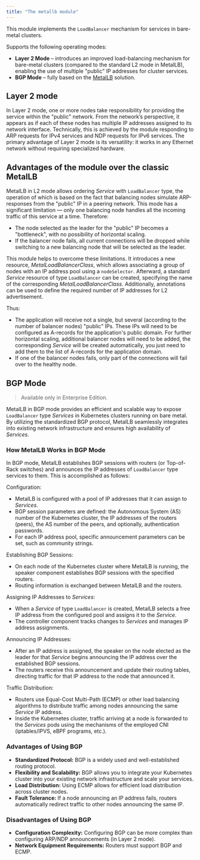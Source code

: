 ```yaml
---
title: "The metallb module"
---
```


This module implements the `LoadBalancer` mechanism for services in bare-metal clusters.

Supports the following operating modes:

- **Layer 2 Mode** – introduces an improved load-balancing mechanism for bare-metal clusters (compared to the standard L2 mode in MetalLB), enabling the use of multiple "public" IP addresses for cluster services.
- **BGP Mode**  – fully based on the [MetalLB](https://metallb.universe.tf/) solution.

## Layer 2 mode

In Layer 2 mode, one or more nodes take responsibility for providing the service within the "public" network. From the network’s perspective, it appears as if each of these nodes has multiple IP addresses assigned to its network interface. Technically, this is achieved by the module responding to ARP requests for IPv4 services and NDP requests for IPv6 services. The primary advantage of Layer 2 mode is its versatility: it works in any Ethernet network without requiring specialized hardware.

## Advantages of the module over the classic MetalLB

MetalLB in L2 mode allows ordering _Service_ with `LoadBalancer` type, the operation of which is based on the fact that balancing nodes simulate ARP-responses from the "public" IP in a peering network. This mode has a significant limitation — only one balancing node handles all the incoming traffic of this service at a time. Therefore:

- The node selected as the leader for the "public" IP becomes a "bottleneck", with no possibility of horizontal scaling.
- If the balancer node fails, all current connections will be dropped while switching to a new balancing node that will be selected as the leader.

<div data-presentation="../../presentations/metallb/basics_metallb_en.pdf"></div>
<!--- Source: https://docs.google.com/presentation/d/18vcVJ1cY2yn19vBM_dTNW3hF0w9SE4S81VZc2P6fVFM/ --->

This module helps to overcome these limitations. It introduces a new resource, _MetalLoadBalancerClass_, which allows associating a group of nodes with an IP address pool using a `nodeSelector`. Afterward, a standard _Service_ resource of type `LoadBalancer` can be created, specifying the name of the corresponding _MetalLoadBalancerClass_. Additionally, annotations can be used to define the required number of IP addresses for L2 advertisement.

<div data-presentation="../../presentations/metallb/basics_metallb_l2balancer_en.pdf"></div>
<!--- Source: https://docs.google.com/presentation/d/1FYbc7jUhvJFy8x592ihm644i0qpeQSJFUc4Ly2coWFQ/ --->

Thus:

- The application will receive not a single, but several (according to the number of balancer nodes) "public" IPs. These IPs will need to be configured as A-records for the application's public domain. For further horizontal scaling, additional balancer nodes will need to be added, the corresponding _Service_ will be created automatically, you just need to add them to the list of A-records for the application domain.
- If one of the balancer nodes fails, only part of the connections will fail over to the healthy node.

## BGP Mode

> Available only in Enterprise Edition.

MetalLB in BGP mode provides an efficient and scalable way to expose `LoadBalancer` type _Services_ in Kubernetes clusters running on bare metal. By utilizing the standardized BGP protocol, MetalLB seamlessly integrates into existing network infrastructure and ensures high availability of _Services_.

### How MetalLB Works in BGP Mode

In BGP mode, MetalLB establishes BGP sessions with routers (or Top-of-Rack switches) and announces the IP addresses of `LoadBalancer` type services to them. This is accomplished as follows:

Configuration:

- MetalLB is configured with a pool of IP addresses that it can assign to _Services_.
- BGP session parameters are defined: the Autonomous System (AS) number of the Kubernetes cluster, the IP addresses of the routers (peers), the AS number of the peers, and optionally, authentication passwords.
- For each IP address pool, specific announcement parameters can be set, such as community strings.

Establishing BGP Sessions:

- On each node of the Kubernetes cluster where MetalLB is running, the speaker component establishes BGP sessions with the specified routers.
- Routing information is exchanged between MetalLB and the routers.

Assigning IP Addresses to _Services_:

- When a _Service_ of type `LoadBalancer` is created, MetalLB selects a free IP address from the configured pool and assigns it to the _Service_.
- The controller component tracks changes to _Services_ and manages IP address assignments.

Announcing IP Addresses:

- After an IP address is assigned, the speaker on the node elected as the leader for that _Service_ begins announcing the IP address over the established BGP sessions.
- The routers receive this announcement and update their routing tables, directing traffic for that IP address to the node that announced it.

Traffic Distribution:

- Routers use Equal-Cost Multi-Path (ECMP) or other load balancing algorithms to distribute traffic among nodes announcing the same _Service_ IP address.
- Inside the Kubernetes cluster, traffic arriving at a node is forwarded to the _Services_ pods using the mechanisms of the employed CNI (iptables/IPVS, eBPF programs, etc.).

### Advantages of Using BGP

- **Standardized Protocol:** BGP is a widely used and well-established routing protocol.
- **Flexibility and Scalability:** BGP allows you to integrate your Kubernetes cluster into your existing network infrastructure and scale your services.
- **Load Distribution:** Using ECMP allows for efficient load distribution across cluster nodes.
- **Fault Tolerance:** If a node announcing an IP address fails, routers automatically redirect traffic to other nodes announcing the same IP.

### Disadvantages of Using BGP

- **Configuration Complexity:** Configuring BGP can be more complex than configuring ARP/NDP announcements (in Layer 2 mode).
- **Network Equipment Requirements:** Routers must support BGP and ECMP.
